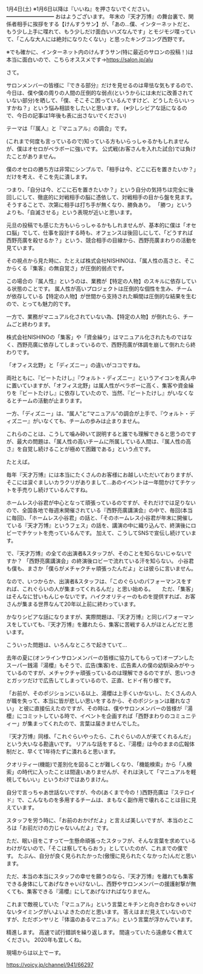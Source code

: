 1月4日(土) ※1月6日以降は『いいね』を押さないでください。
━━━━━━━━━
おはようございます。
年末の『天才万博』の舞台裏で、関係者相手に挨拶をする【けんすうサン】が、「あの…僕、インターネットだと、もう少し上手に喋れて、もう少しだけ面白いハズなんです」とモジモジ喋っていて、「こんな大人には絶対になりたくない」と思ったキングコング西野です。

※でも確かに、インターネット内のけんすうサン(特に最近のサロンの投稿！)は本当に面白いので、こちらオススメです→https://salon.jp/alu

さて。

サロンメンバーの皆様に『できる部分』だけを見せるのは卑怯な気もするので、今日は、僕や僕の周りの人間の圧倒的な弱点(というからには未だに改善されていない部分)を晒して、「僕、そこそこ困っているんですけど、どうしたらいいっすかね？」という悩み相談をしたいと思います。
(※少しシビアな話になるので、今日の記事は1年後も表に出さないでください)

テーマは「『属人』と『マニュアル』の調合」です。

(これまで何度も言っているので)知っている方もいらっしゃるかもしれませんが、僕はオセロがベラボーに強いです。
公式戦(お客さんを入れた試合)では負けたことがありません。

僕のオセロの勝ち方は非常にシンプルで、「相手は今、どこに石を置きたいか？」だけを考え、そこを先に潰します。

つまり、「自分は今、どこに石を置きたいか？」という自分の気持ちは完全に後回しにして、徹底的に対戦相手の脳に憑依して、対戦相手の目から盤を見ます。そうすることで、次第に相手は打ち手が無くなり、勝負あり。
「勝つ」というよりも、「自滅させる」という表現が近いと思います。

元旦の投稿でも感じた方もいらっしゃるかもしれませんが、基本的に僕は「オセロ脳」でして、仕事を設計する時も、オフェンスは後回しにして、「どうすれば西野亮廣を殺せるか？」という、競合相手の目線から、西野亮廣まわりの活動を見ています。

その視点から見た時に、たとえば株式会社NISHINOは、「属人性の高さと、そこからくる『集客』の無自覚さ」が圧倒的弱点です。

この場合の『属人性』というのは、業務が【特定の人物】のスキルに依存している状態のことです。
属人性が高いプロジェクトは圧倒的な個性を生み、チームが依存している【特定の人物】が世間から支持された瞬間は圧倒的な結果を生むので、とっても魅力的です。

一方で、業務がマニュアル化されていない為、【特定の人物】が倒れたら、チームごと終わります。

株式会社NISHINOの「集客」や「資金繰り」はマニュアル化されたものではなく、西野亮廣に依存してしまっているので、西野亮廣が体調を崩して倒れたら終わりです。

「オフィス北野」と「ディズニー」の違いがココですね。

両社ともに、『ビートたけし』『ウォルト・ディズニー』というアイコンを真ん中に置いていますが、「オフィス北野」は属人性がベラボーに高く、集客や資金繰りを『ビートたけし』に依存していたので、当然、『ビートたけし』がいなくなるとチームの活動が止まります。

一方、「ディズニー」は、“属人”と“マニュアル”の調合が上手で、『ウォルト・ディズニー』がいなくても、チームの歩みは止まりません。

これらのことは、こうして噛み砕いて説明すると誰でも理解できると思うのですが、最大の問題は、「属人性の高いチームに所属している人間は、『属人性の高さ』を自覚し続けることが極めて困難である」という点です。

たとえば。

毎年『天才万博』には本当にたくさんのお客様にお越しいただいておりますが、そこには涙ぐましいカラクリがありまして…あのイベントは一年間かけてチケットを手売りし続けているんですね。

ホームレス小谷君が中心となって頑張っているのですが、それだけでは足りないので、全国各地で毎週末開催されている『西野亮廣講演会』の中で、毎回(本当に毎回)、「ホームレス小谷君」の話と、「そのホームレス小谷君が年末に開催している『天才万博』というフェス」の話を、講演の中に織り込んで、終演後にロビーでチケットを売っているんです。
加えて、こうしてSNSで宣伝し続けています。

で、『天才万博』の全ての出演者&スタッフが、そのことを知らないじゃないですか？
「西野亮廣講演会」の終演後ロビーで流れている汗を知らない。
小谷君も僕も、まさか「僕らがメチャクチャ頑張ったんだよ」とは彼らに言いません。

なので、いつからか、出演者&スタッフは、「このぐらいのパフォーマンスをすれば、これぐらいの人が集まってくれるんだ」と思い始める。
　
ただ、「集客」はそんなに甘いもんじゃないです。ハイクオリティーのものを提供すれば、お客さんが集まる世界なんて20年以上前に終わっています。

かなりシビアな話になりますが、実際問題は、『天才万博』と同じパフォーマンスをしていても、『天才万博』を離れたら、集客に苦戦する人がほとんどだと思います。

こういった問題は、いろんなところで起きていて…

去年の夏に(オンラインサロンメンバーの皆様に協力してもらって)オープンしたスーパー銭湯『湯櫻』もそうで、広告(集客)を、広告素人の僕の幼馴染みがやっているのですが、メチャクチャ頑張っているのは理解できるのですが、思いつきとガッツだけで広告してしまっているので、正直、ヒドイ有り様です。

「お前が、そのポジションにいる以上、湯櫻は上手くいかないし、たくさんの人が職を失って、本当に皆が悲しい思いをするから、そのポジションは離れなさい」
と彼に直接伝えたのですが、その時は、僕やサロンメンバーの皆様が『湯櫻』にコミットしている時で、イベントを企画すれば「西野まわりのコミュニティー」が集まってくれたので、言葉は届きませんでした。

『天才万博』同様、「これぐらいやったら、これぐらいの人が来てくれるんだ」という大いなる勘違いです。
リアルな話をすると、『湯櫻』は今のままの広報体制だと、早くて1年待たずに潰れると思います。

クオリティー(機能)で差別化を図ることが難しくなり、「機能検索」から「人検索」の時代に入ったことは間違いありませんが、それは決して「マニュアルを軽視してもいい」というわけではありまけん。

自分で言っちゃあ世話ないですが、今の(あくまで今の！)西野亮廣は『ステロイド』で、こんなものを多用するチームは、まもなく副作用で壊れることは目に見えています。

スタッフを労う時に、「お前のおかげだよ」と言えば美しいですが、本当のところは「お前だけの力じゃないんだよ」です。

ただ、眠い目をこすって一生懸命頑張ったスタッフが、そんな言葉を求めているわけがないので、「そこは察してもらおう」としていたのが、これまでの僕です。
たぶん、自分が良く見られたかった(傲慢に見られたくなかった)んだと思います。

ただ、本当の本当にスタッフの幸せを願うのなら、『天才万博』を離れても集客できる身体にしてあげなきゃいけないし、西野やサロンメンバーの援護射撃が無くても、集客できる『湯櫻』にしてあげなければなりません。

これまで敵視していた「マニュアル」という言葉とキチンと向き合わなきゃいけないタイミングがいよいよきたのだと思います。
答えはまだ見えていないのですが、ただボンヤリと『体温のあるマニュアル』という言葉が浮かんでいます。

精進します。
高速で試行錯誤を繰り返します。
間違っていたら遠慮なく教えてください。
2020年も宜しくね。

現場からは以上でーす。

https://voicy.jp/channel/941/66297
